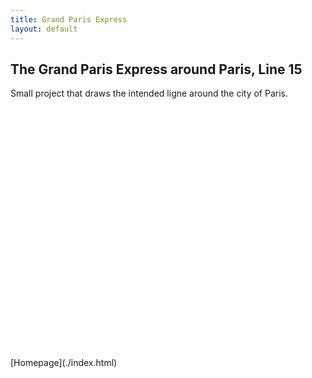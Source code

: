 ```yaml
---
title: Grand Paris Express 
layout: default
---
```

## The Grand Paris Express around Paris, Line 15
Small project that draws the intended ligne around the city of Paris. 
<div id="mapid" style="width: 600px; height: 400px">
      <script>
            var mymap = L.map('mapid').setView([48.855, 2.347], 11);
            L.tileLayer('https://api.tiles.mapbox.com/v4/{id}/{z}/{x}/{y}.png?access_token={accessToken}', {
                  attribution: 'Map data &copy; <a href="https://www.openstreetmap.org/">OpenStreetMap</a> contributors, <a href="https://creativecommons.org/licenses/by-sa/2.0/">CC-BY-SA</a>, Imagery © <a href="https://www.mapbox.com/">Mapbox</a>',
                  maxZoom: 18,
                  id: 'mapbox.streets',
                  accessToken: 'pk.eyJ1IjoiZ3BlcnJlYXVsdDkxIiwiYSI6ImNqdXJqYmxubTBpbDU0M25wdm5hMnk2dGEifQ.xS5T9S5SvQKL8wiChwUErA'
            }).addTo(mymap)
            /*
            $.getJSON("ligne15_ligne.geojson",function(data){
                  L.geoJson(data,{
                  }).addTo(mymap);
            });
            */
     </script>
</div>
[Homepage](./index.html)
